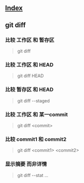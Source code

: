 ## [Index](./git_index.md)
## git diff

### 比较 工作区 和 暂存区
> git diff   

### 比较 工作区 和 HEAD
> git diff HEAD

### 比较 暂存区 和 HEAD
> git diff --staged

### 比较 工作区 和 某一commit
> git diff \<commit> 

### 比较 commit1 和 commit2
> git diff \<commit1> \<commit2> 

### 显示摘要 而非详情
> git diff --stat ...

